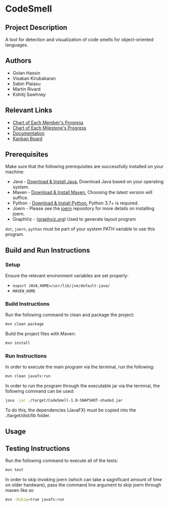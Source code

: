 # CodeSmell

## Project Description

A tool for detection and visualization of code smells for object-oriented languages.

## Authors

- Golan Hassin
- Visakan Kirubakaran
- Sabin Plaiasu
- Martin Rivard
- Kshitij Sawhney

## Relevant Links

- [Chart of Each Member's Progress](https://github.com/users/vikiru/projects/2/insights/1)
- [Chart of Each Milestone's Progress](https://github.com/users/vikiru/projects/2/insights/4)
- [Documentation](#)
- [Kanban Board](https://github.com/users/vikiru/projects/2)

## Prerequisites

Make sure that the following prerequisites are successfully installed on your machine:

- Java - [Download & Install Java.](https://www.java.com/en/download/manual.jsp) Download Java based on
  your operating system.
- Maven - [Download & Install Maven.](https://maven.apache.org/download.cgi) Choosing the latest version will suffice.
- Python - [Download & Install Python.](https://www.python.org/downloads/) Python 3.7+ is required.
- Joern - Please see the [joern](https://github.com/joernio/joern) repository for more details on installing joern.
- GraphViz - ([graphviz.org](https://graphviz.org/download/source/)) Used to generate layout program

`dot`, `joern`, `python` must be part of your system PATH variable to use this program.

## Build and Run Instructions

### Setup

Ensure the relevant environment variables are set properly:

- `export JAVA_HOME=/usr/lib/jvm/default-java/`
- `MAVEN_HOME`

### Build Instructions

Run the following command to clean and package the project:

```bash
mvn clean package
```

Build the project files with Maven:

```bash
mvn install
```

### Run Instructions

In order to execute the main program via the terminal, run the following:

```bash
mvn clean javafx:run
```

In order to run the program through the executable jar via the terminal, the following command can be used:

```bash
java -jar ./target/CodeSmell-1.0-SNAPSHOT-shaded.jar
```

To do this, the dependencies (JavaFX) must be copied into the ./target/dist/lib folder.

## Usage

## Testing Instructions

Run the following command to execute all of the tests:

```bash
mvn test
```

In order to skip invoking joern (which can take a sagnificant amount of time on older hardware), pass the command line argument to skip joern through maven like so
```bash
mvn -Dskip=true javafx:run
```
